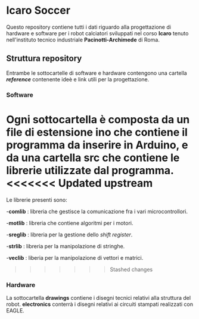 
# Icaro Soccer
Questo repository contiene tutti i dati riguardo alla progettazione di hardware e software per i robot calciatori sviluppati nel corso **Icaro** tenuto nell'instituto tecnico industriale **Pacinotti-Archimede** di Roma.


## Struttura repository
Entrambe le sottocartelle di software e hardware contengono una cartella **_reference_** contenente ideè e link utili per la progettazione.
### Software
Ogni sottocartella è composta da un file di estensione **ino** che contiene il programma da inserire in Arduino, e da una cartella
**src** che contiene le librerie utilizzate dal programma.
<<<<<<< Updated upstream
=======

Le librerie presenti sono:<p>
-**comlib** : libreria che gestisce la comunicazione fra i vari microcontrollori.<p>
-**motlib** : libreria che contiene algoritmi per i motori.<p>
-**sreglib** : libreria per la gestione dello _shift register_.<p>
-**strlib** : libreria per la manipolazione di stringhe.<p>
-**veclib** : liberia per la manipolazione di vettori e matrici.<p>

>>>>>>> Stashed changes
### Hardware
La sottocartella **drawings** contiene i disegni tecnici relativi alla struttura del robot.
**electronics** conterrà i disegni relativi ai circuiti stampati realizzati con EAGLE.
